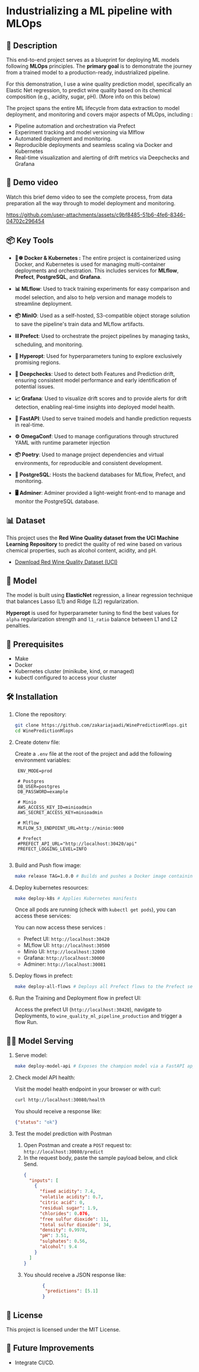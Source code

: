 
# Industrializing a ML pipeline with MLOps

## 📝 Description

This end-to-end project serves as a blueprint for deploying ML models following **MLOps** principles. The **primary goal** is to demonstrate the journey from a trained model to a production-ready, industrialized pipeline. 

For this demonstration, I use a wine quality prediction model, specifically an Elastic Net regression, to predict wine quality based on its chemical composition (e.g., acidity, sugar, pH). (More info on this below)

The project spans the entire ML lifecycle from data extraction to model deployment, and monitoring and covers major aspects of MLOps, including :
* Pipeline automation and orchestration via Prefect
* Experiment tracking and model versioning via Mlflow
* Automated deployment and monitoring.
* Reproducible deployments and seamless scaling via Docker and Kubernetes
* Real-time visualization and alerting of drift metrics via Deepchecks and Grafana

## 🚀 Demo video 
Watch this brief demo video to see the complete process, from data preparation all the way through to model deployment and monitoring.

https://github.com/user-attachments/assets/c9bf8485-51b6-4fe6-8346-04702c296454


## 📦 Key Tools
* **🐳☸️ Docker & Kubernetes :** The entire project is containerized using Docker, and Kubernetes is used for managing multi-container deployments and orchestration. This includes services for **MLflow**, **Prefect**, **PostgreSQL**, and **Grafana**.  

* **📊 MLflow**: Used to track training experiments for easy comparison and model selection, and also to help version and manage models to streamline deployment. 

* **📦 MinIO**: Used as a self-hosted, S3-compatible object storage solution to save the pipeline's train data and MLflow artifacts.

* **⛓️ Prefect**: Used to orchestrate the project pipelines by managing tasks, scheduling, and monitoring. 

* **🎯 Hyperopt**: Used for hyperparameters tuning to explore exclusively promising regions.  

* **🧪 Deepchecks**: Used to detect both Features and Prediction drift, ensuring consistent model performance and early identification of potential issues.  

* **📈 Grafana**: Used to visualize drift scores and to provide alerts for drift detection, enabling real-time insights into deployed model health.  

* **🚀 FastAPI**: Used to serve trained models and handle prediction requests in real-time.  

* **⚙️ OmegaConf**: Used to manage configurations through structured YAML with runtime parameter injection

* **📦 Poetry**: Used to manage project dependencies and virtual environments, for reproducible and consistent development.  

* **🐘 PostgreSQL**: Hosts the backend databases for MLflow, Prefect, and monitoring.  

* **🖥️ Adminer**: Adminer provided a light-weight front-end to manage and monitor the PostgreSQL database.  

## 📊  Dataset

This project uses the **Red Wine Quality dataset from the UCI Machine Learning Repository** to predict the quality of red wine based on various chemical properties, such as alcohol content, acidity, and pH.

- [Download Red Wine Quality Dataset (UCI)](https://archive.ics.uci.edu/ml/machine-learning-databases/wine-quality/winequality-red.csv)

## 🧙 Model 

The model is built using **ElasticNet** regression, a linear regression technique that balances Lasso (L1) and Ridge (L2) regularization.

**Hyperopt** is used for hyperparameter tuning to find the best values for `alpha` regularization strength and `l1_ratio` balance between L1 and L2 penalties.

## 📌 Prerequisites

- Make
- Docker
- Kubernetes cluster (minikube, kind, or managed)
- kubectl configured to access your cluster

## 🛠️ Installation

1. Clone the repository:

   ```bash
   git clone https://github.com/zakariajaadi/WinePredictionMlops.git
   cd WinePredictionMlops
   ```
2. Create dotenv file:

   Create a `.env` file at the root of the project and add the following environment variables:

   ```env
    ENV_MODE=prod

    # Postgres
    DB_USER=postgres
    DB_PASSWORD=example

    # Minio
    AWS_ACCESS_KEY_ID=minioadmin
    AWS_SECRET_ACCESS_KEY=minioadmin

    # Mlflow
    MLFLOW_S3_ENDPOINT_URL=http://minio:9000

    # Prefect
    #PREFECT_API_URL="http://localhost:30420/api"
    PREFECT_LOGGING_LEVEL=INFO

   
3. Build and Push flow image:
   ```bash
   make release TAG=1.0.0 # Builds and pushes a Docker image containing the application code and all required dependencies.
   ```
4. Deploy kubernetes resources:
   ```bash
   make deploy-k8s # Applies Kubernetes manifests
   ```
   Once all pods are running (check with `kubectl get pods`), you can access these services:
   
   You can now access these services :  
      * Prefect UI: `http://localhost:30420` 
      * MLflow UI: `http://localhost:30500` 
      * Minio UI: `http://localhost:32000`
      * Grafana: `http://localhost:30000` 
      * Adminer: `http://localhost:30081` 

5. Deploy flows in prefect:
   ```bash
   make deploy-all-flows # Deploys all Prefect flows to the Prefect server
   ```
6. Run the Training and Deployment flow in prefect UI:

   Access the prefect UI (`http://localhost:30420`), navigate to Deployments, to `wine_quality_ml_pipeline_production` and trigger a flow Run. 

## 👨‍🍳 Model Serving

1. Serve model:
   ```bash
   make deploy-model-api # Exposes the champion model via a FastAPI application.
   ```
   
2. Check model API health:

   Visit the model health endpoint in your browser or with curl:

   ```bash
   curl http://localhost:30080/health
   ```
   You should receive a response like:
   ```json
   {"status": "ok"}
   ```
3. Test the model prediction with Postman

    1. Open Postman and create a `POST` request to: `http://localhost:30080/predict`
    2. In the request body, paste the sample payload below, and click Send.
        ```json
        {
          "inputs": [
            {
              "fixed acidity": 7.4,
              "volatile acidity": 0.7,
              "citric acid": 0,
              "residual sugar": 1.9,
              "chlorides": 0.076,
              "free sulfur dioxide": 11,
              "total sulfur dioxide": 34,
              "density": 0.9978,
              "pH": 3.51,
              "sulphates": 0.56,
              "alcohol": 9.4
            }
          ]
        }
       
    3. You should receive a JSON response like:
        ```json
               {
                "predictions": [5.1]
               }
        ```

## 📜 License
This project is licensed under the MIT License.

## 🚧 Future Improvements
- Integrate CI/CD.
